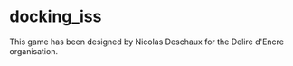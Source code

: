 # docking_iss
This game has been designed by Nicolas Deschaux for the Delire d'Encre organisation.
 
